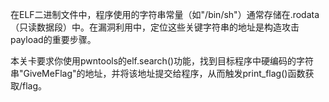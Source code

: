 在ELF二进制文件中，程序使用的字符串常量（如"/bin/sh"）通常存储在.rodata（只读数据段）中。在漏洞利用中，定位这些关键字符串的地址是构造攻击payload的重要步骤。

本关卡要求你使用pwntools的elf.search()功能，找到目标程序中硬编码的字符串"GiveMeFlag"的地址，并将该地址提交给程序，从而触发print_flag()函数获取/flag。
